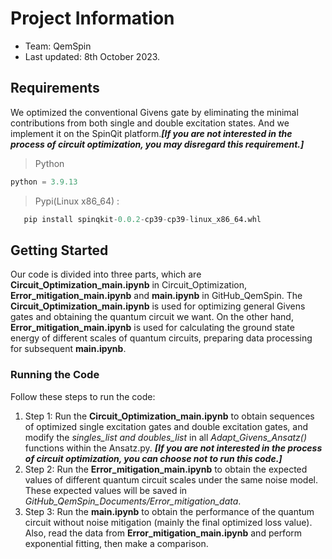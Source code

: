 # Project Information

- Team: QemSpin
- Last updated: 8th October 2023.

## Requirements

We optimized the conventional Givens gate by eliminating the minimal contributions from both single and double excitation states. And we implement it on the SpinQit platform._**[If you are not interested in the process of circuit optimization, you may disregard this requirement.]**_
> Python
```python
python = 3.9.13
```
> Pypi(Linux x86_64) :
```python
   pip install spinqkit-0.0.2-cp39-cp39-linux_x86_64.whl
```

## Getting Started

Our code is divided into three parts, which are **Circuit_Optimization_main.ipynb** in Circuit_Optimization, **Error_mitigation_main.ipynb** and **main.ipynb** in GitHub_QemSpin. The **Circuit_Optimization_main.ipynb** is used for optimizing general Givens gates and obtaining the quantum circuit we want. On the other hand, **Error_mitigation_main.ipynb** is used for calculating the ground state energy of different scales of quantum circuits, preparing data processing for subsequent **main.ipynb**.


### Running the Code

Follow these steps to run the code:

1. Step 1: Run the **Circuit_Optimization_main.ipynb**  to obtain sequences of optimized single excitation gates and double excitation gates, and modify the _singles_list and doubles_list_ in all _Adapt_Givens_Ansatz()_ functions within the Ansatz.py.  _**[If you are not interested in the process of circuit optimization, you can choose not to run this code.]**_
2. Step 2: Run the **Error_mitigation_main.ipynb** to obtain the expected values of different quantum circuit scales under the same noise model. These expected values will be saved in _GitHub_QemSpin_Documents/Error_mitigation_data_.
3. Step 3: Run the **main.ipynb** to obtain the performance of the quantum circuit without noise mitigation (mainly the final optimized loss value). Also, read the data from **Error_mitigation_main.ipynb** and perform exponential fitting, then make a comparison.
